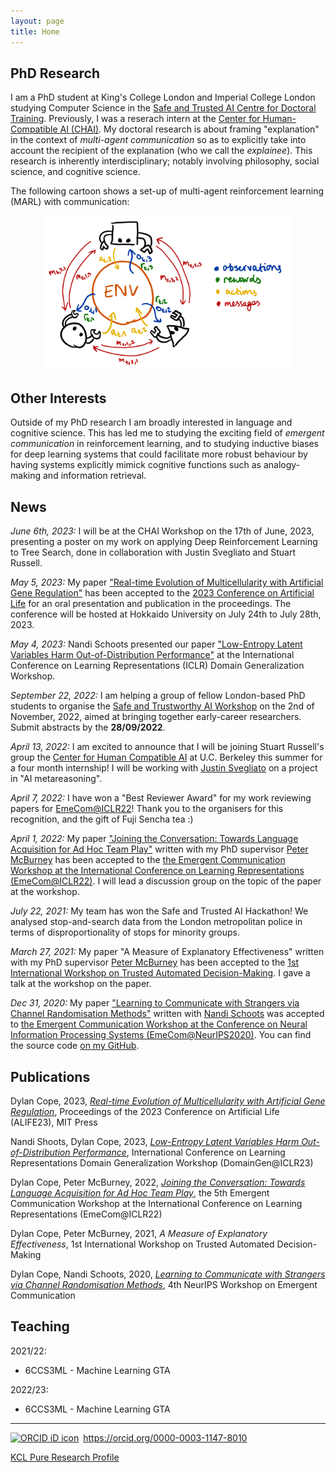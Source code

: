 ```yaml
---
layout: page
title: Home
---
```


## PhD Research

I am a PhD student at King's College London and Imperial College London studying Computer Science in the [Safe and Trusted AI Centre for Doctoral Training](https://safeandtrustedai.org). Previously, I was a reserach intern at the [Center for Human-Compatible AI (CHAI)](humancompatible.ai). My doctoral research is about framing "explanation" in the context of *multi-agent communication* so as to explicitly take into account the recipient of the explanation (who we call the *explainee*). This research is inherently interdisciplinary; notably involving philosophy, social science, and cognitive science. 

The following cartoon shows a set-up of multi-agent reinforcement learning (MARL) with communication:

<p align="center">
<img src="./assets/marl_communication.png" width="400px" display="block" margin-left="auto" margin-right="auto" class="center"/>
</p>

## Other Interests

Outside of my PhD research I am broadly interested in language and cognitive science. This has led me to studying the exciting field of _emergent communication_ in reinforcement learning, and to studying inductive biases for deep learning systems that could facilitate more robust behaviour by having systems explicitly mimick cognitive functions such as analogy-making and information retrieval. 

## News

_June 6th, 2023:_ I will be at the CHAI Workshop on the 17th of June, 2023, presenting a poster on my work on applying Deep Reinforcement Learning to Tree Search, done in collaboration with Justin Svegliato and Stuart Russell.

_May 5, 2023:_ My paper ["Real-time Evolution of Multicellularity with Artificial Gene Regulation"](https://arxiv.org/abs/2305.12249) has been accepted to the [2023 Conference on Artificial Life](https://2023.alife.org/) for an oral presentation and publication in the proceedings. The conference will be hosted at Hokkaido University on July 24th to July 28th, 2023.

_May 4, 2023:_ Nandi Schoots presented our paper ["Low-Entropy Latent Variables Harm Out-of-Distribution Performance"](https://domaingen.github.io/accepted) at the International Conference on Learning Representations (ICLR) Domain Generalization Workshop. 

_September 22, 2022:_ I am helping a group of fellow London-based PhD students to organise the [Safe and Trustworthy AI Workshop](https://www.doc.ic.ac.uk/~chs219/stai-workshop/) on the 2nd of November, 2022, aimed at bringing together early-career researchers. Submit abstracts by the **28/09/2022**.

_April 13, 2022:_ I am excited to announce that I will be joining Stuart Russell's group the [Center for Human Compatible AI](https://humancompatible.ai/) at U.C. Berkeley this summer for a four month internship! I will be working with [Justin Svegliato](https://justinsvegliato.com/) on a project in "AI metareasoning".

_April 7, 2022:_ I have won a "Best Reviewer Award" for my work reviewing papers for [EmeCom@ICLR22](https://sites.google.com/view/emecom2022/home)! Thank you to the organisers for this recognition, and the gift of Fuji Sencha tea :)

_April 1, 2022:_ My paper ["Joining the Conversation: Towards Language Acquisition for Ad Hoc Team Play"](https://openreview.net/forum?id=SLqgf7ZCQbq) written with my PhD supervisor [Peter McBurney](https://nms.kcl.ac.uk/peter.mcburney/) has been accepted to the [the Emergent Communication Workshop at the International Conference on Learning Representations (EmeCom@ICLR22)](https://sites.google.com/view/emecom2022/home). I will lead a discussion group on the topic of the paper at the workshop.

_July 22, 2021:_ My team has won the Safe and Trusted AI Hackathon! We analysed stop-and-search data from the London metropolitan police in terms of disproportionality of stops for minority groups.

_March 27, 2021:_ My paper "A Measure of Explanatory Effectiveness" written with my PhD supervisor [Peter McBurney](https://nms.kcl.ac.uk/peter.mcburney/) has been accepted to the [1st International Workshop on Trusted Automated Decision-Making](https://3drationality.com/TADM2021/). I gave a talk at the workshop on the paper.

_Dec 31, 2020:_ My paper ["Learning to Communicate with Strangers via Channel Randomisation Methods"](https://drive.google.com/file/d/1FaBSE8jcuf6hGIbbp34Dxu7jPjh0iJl0/view?usp=sharing) written with [Nandi Schoots](https://safeandtrustedai.org/person/nandi-schoots/) was accepted to [the Emergent Communication Workshop at the Conference on Neural Information Processing Systems (EmeCom@NeurIPS2020)](https://sites.google.com/view/emecom2020/home). You can find the source code [on my GitHub](https://github.com/DylanCope/zero-shot-comm).

## Publications

Dylan Cope, 2023, [_Real-time Evolution of Multicellularity with Artificial Gene Regulation_](https://arxiv.org/abs/2305.12249), Proceedings of the 2023 Conference on Artificial Life (ALIFE23), MIT Press

Nandi Shoots, Dylan Cope, 2023, [_Low-Entropy Latent Variables Harm Out-of-Distribution Performance_](https://domaingen.github.io/accepted), International Conference on Learning Representations Domain Generalization Workshop (DomainGen@ICLR23)

Dylan Cope, Peter McBurney, 2022, [_Joining the Conversation: Towards Language Acquisition for Ad Hoc Team Play_](https://openreview.net/forum?id=SLqgf7ZCQbq), the 5th Emergent Communication Workshop at the International Conference on Learning Representations (EmeCom@ICLR22)

Dylan Cope, Peter McBurney, 2021, _A Measure of Explanatory Effectiveness_, 1st International Workshop on Trusted Automated Decision-Making

Dylan Cope, Nandi Schoots, 2020, [_Learning to Communicate with Strangers via Channel Randomisation Methods_](https://drive.google.com/file/d/1FaBSE8jcuf6hGIbbp34Dxu7jPjh0iJl0/view?usp=sharing), 4th NeurIPS Workshop on Emergent Communication

## Teaching

2021/22:

* 6CCS3ML - Machine Learning GTA

2022/23:

* 6CCS3ML - Machine Learning GTA

---

<div itemscope itemtype="https://schema.org/Person"><a itemprop="sameAs" content="https://orcid.org/0000-0003-1147-8010" href="https://orcid.org/0000-0003-1147-8010" target="orcid.widget" rel="me noopener noreferrer" style="vertical-align:top;"><img src="https://orcid.org/sites/default/files/images/orcid_16x16.png" style="width:1em;margin-right:.5em;" alt="ORCID iD icon">https://orcid.org/0000-0003-1147-8010</a></div>

[KCL Pure Research Profile](https://kclpure.kcl.ac.uk/portal/en/persons/dylan-cope)
